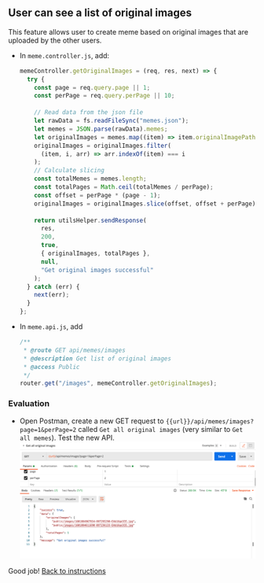 ## User can see a list of original images

This feature allows user to create meme based on original images that are uploaded by the other users. 

- In `meme.controller.js`, add:
  ```javascript
  memeController.getOriginalImages = (req, res, next) => {
    try {
      const page = req.query.page || 1;
      const perPage = req.query.perPage || 10;

      // Read data from the json file
      let rawData = fs.readFileSync("memes.json");
      let memes = JSON.parse(rawData).memes;
      let originalImages = memes.map((item) => item.originalImagePath);
      originalImages = originalImages.filter(
        (item, i, arr) => arr.indexOf(item) === i
      );
      // Calculate slicing
      const totalMemes = memes.length;
      const totalPages = Math.ceil(totalMemes / perPage);
      const offset = perPage * (page - 1);
      originalImages = originalImages.slice(offset, offset + perPage);

      return utilsHelper.sendResponse(
        res,
        200,
        true,
        { originalImages, totalPages },
        null,
        "Get original images successful"
      );
    } catch (err) {
      next(err);
    }
  };
  ```

- In `meme.api.js`, add
  ```javascript
  /**
   * @route GET api/memes/images
   * @description Get list of original images
   * @access Public
   */
  router.get("/images", memeController.getOriginalImages);
  ```

### Evaluation

- Open Postman, create a new GET request to `{{url}}/api/memes/images?page=1&perPage=2` called `Get all original images` (very similar to `Get all memes`). Test the new API.
  ![](./images/800_get_org_img.png)

Good job! [Back to instructions](/README.md)
